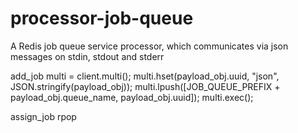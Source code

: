 # processor-job-queue
A Redis job queue service processor, which communicates via json messages on stdin, stdout and stderr


add_job
multi = client.multi();
multi.hset(payload_obj.uuid, "json", JSON.stringify(payload_obj));
multi.lpush([JOB_QUEUE_PREFIX + payload_obj.queue_name, payload_obj.uuid]);
multi.exec();

assign_job
rpop
